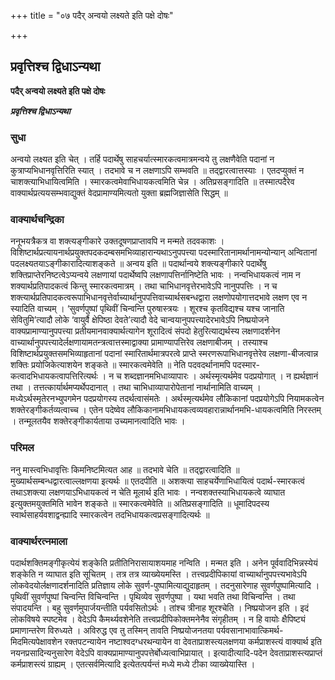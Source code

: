+++
title = "०७ पदैर् अन्वयो लक्ष्यते इति पक्षे दोषः"

+++


## प्रवृत्तिश्च द्विधाऽन्यथा

**पदैर् अन्वयो लक्ष्यते इति पक्षे दोषः**

***प्रवृत्तिश्च द्विधाऽन्यथा***

### **सुधा**

अन्वयो लक्ष्यत इति चेत् । तर्हि पदार्थेषु साहचर्यात्स्मारकत्वमात्रमन्वये तु लक्षणैवेति पदानां न कुत्राप्यभिधानवृत्तिरिति स्यात् । तदभावे च न लक्षणाऽपि सम्भवति ॥ तद्द्वारत्वात्तस्याः । एतदप्युक्तं न चाशक्त्याभिधायित्वमिति । स्मारकत्वमेवाभिधायकत्वमिति चेन्न । अतिप्रसङ्गादिति ॥ तस्मात्पदैरेव वाक्यार्थप्रत्ययसम्भवाद्युक्तं वेदप्रामाण्यमित्यतो युक्ता ब्रह्मजिज्ञासेति सिद्धम् ॥

### **वाक्यार्थचन्द्रिका**

ननूभयत्रैकत्र वा शक्त्यङ्गीकारे उक्तदूषणप्राप्तावपि न मन्मते तदवकाशः । विशिष्टार्थप्रत्यायनार्थप्रयुक्तपदकदम्बसमभिव्याहारान्यथाऽनुपपत्त्या पदस्मारितानामर्थानामन्योन्यान् अन्वितानां पदलक्ष्यतयाऽङ्गीकारादित्याशङ्कते ॥ अन्वय इति ॥ पदार्थान्वये शक्त्यङ्गीकारे पदार्थेषु शक्तिप्राप्तेरनिष्टत्वेऽप्यन्वये लक्षणायां पदार्थेष्वपि लक्षणापत्तिर्नानिष्टेति भावः । नन्वभिधायकत्वं नाम न शक्यार्थप्रतिपादकत्वं किन्तु स्मारकत्वमात्रम् । तथा चाभिधानवृत्तेरभावेऽपि नानुपपत्तिः । न च शक्त्यार्थप्रतिपादकत्वरूपाभिधानवृत्तेर्वाच्यार्थानुपपत्तिवाच्यार्थसबन्धद्वारा लक्षणोपयोगात्तदभावे लक्षण एव न स्यादिति वाच्यम् । ‘सुवर्णपुष्पां पृथिवीं चिन्वन्ति पुरुषास्त्रयः । शूरश्च कृतविद्यश्च यश्च जानाति सेवितुमि’त्यादौ लोके ‘वायुर्वै क्षेपिष्ठा देवते’त्यादौ वेदे चान्वयानुपपत्त्यादेरभावेऽपि निष्प्रयोजने वाक्यप्रामाण्यानुपपत्त्या प्रतीयमानवाक्यार्थत्यागेन शूरादित्वं संपदो हेतुरित्याद्यर्थस्य लक्षणादर्शनेन वाच्यार्थानुपपत्त्यादेर्लक्षणायामतन्त्रत्वात्तस्माद्वाक्या प्रामाण्यापत्तिरेव लक्षणाबीजम् । तस्याश्च विशिष्टार्थप्रयुक्तसमभिव्याहृतानां पदानां स्मारितार्थमात्रपरत्वे प्राप्ते स्मरणरूपाभिधानवृत्तेरेव लक्षणा-बीजत्वान्न शक्तिः प्रयोजिकेत्याशयेन शङ्कते ॥ स्मारकत्वमेवेति ॥ नेति पदवदर्थानामपि पदस्मार-कत्वादभिधायकत्वापत्तिरित्यर्थः । न च शब्दज्ञानमभिधाव्यापारः । अर्थस्मृत्यर्थमेव पदप्रयोगात् । न ह्यर्थज्ञानं तथा । तत्तत्कार्यार्थमप्यर्थेपदानात् । तथा चाभिधाव्यापारोपेतानां नार्थानामिति वाच्यम् । मध्येऽर्थस्मृतेरनभ्युपगमेन पदप्रयोगस्य तदर्थत्वासंमतेः । अर्थस्मृत्यर्थमेव लौकिकानां पदप्रयोगेऽपि नियामकत्वेन शक्तेरङ्गीकर्तव्यत्वाच्च । एतेन पदेष्वेव लौकिकानामभिधायकत्वव्यवहारान्नार्थानमभि-धायकत्वमिति निरस्तम् । तन्मूलतयैव शक्तेरङ्गीकार्यताया उच्यमानत्वादिति भावः ।

### **परिमल**

ननु मास्त्वभिधावृत्तिः किमनिष्टमित्यत आह ॥ तदभावे चेति ॥ तद्द्वारत्वादिति ॥ मुख्यार्थसम्बन्धद्वारत्वाल्लक्षणया इत्यर्थः ॥ एतदपीति ॥ अशक्त्या साहचर्येणाभिधायित्वं पदार्थ-स्मारकत्वं तथाऽशक्त्या लक्षणयाऽभिधायकत्वं न चेति मूलार्थ इति भावः । नन्वशक्तस्याभिधायकत्वे व्याघात इत्युक्तमयुक्तमिति भावेन शङ्कते ॥ स्मारकत्वमेवेति ॥ अतिप्रसङ्गादिति ॥ धूमादिपदस्य स्वार्थसाहर्यवशाद्वन्ह्यादि स्मारकत्वेन तदभिधायकत्वप्रसङ्गादित्यर्थः ॥

### **वाक्यार्थरत्नमाला**

पदार्थशक्तिमङ्गीकृत्येयं शङ्केति प्रतीतिनिरासायाशयमाह नन्विति । मन्मत इति । अनेन पूर्ववादिभिन्नस्येयं शङ्केति न व्याघात इति सूचितम् । तत्र तत्र व्याख्येयमस्ति । तत्त्वप्रदीपिकायां वाच्यार्थानुपपत्त्यभावेऽपि लोकवेदयोर्लक्षणादर्शनादिति प्रतिज्ञाय लोके सुवर्ण-पुष्पामित्याद्युदाहृतम् । तदनुसारेणाह सुवर्णपुष्पामित्यादि । पृथिवीं सुवर्णपुष्पां चिन्वन्ति विचिन्वन्ति । पृथिव्येव सुवर्णपुष्पा । यथा भवति तथा विचिन्वन्ति । तथा संपादयन्ति । बहु सुवर्णमुपार्जयन्तीति पर्यवसितोऽर्थः । तांश्च त्रीनाह शूरश्चेति । निष्प्रयोजन इति । इदं लोकविषये स्पष्टमेव । वेदेऽपि कैमर्थ्यवशेनेति तत्त्वप्रदीपिकोक्तमनेनैव संगृहीतम् । न हि वायोः क्षैपिष्ट्यं प्रमाणान्तरेण विरुध्यते । अविरुद्ध एव तु तस्मिन् तावति निष्प्रयोजनतया पर्यवसानाभावात्किमर्थ-मिदमित्यपेक्षावशेन रक्तपटन्यायेन नष्टाश्वदग्धरथन्यायेन वा देवताप्राशस्त्यलक्षणया कर्मप्राशस्त्यं वाक्यार्थ इति नयनप्रसादिन्यनुसारेण वेदेऽपि वाक्यप्रामाण्यानुपपत्तेर्बोध्यत्वाभिप्रायात् । इत्यादीत्यादि-पदेन देवताप्राशस्त्यप्राप्तं कर्मप्राशस्त्यं ग्राह्यम् । एतत्सर्वमित्यादि
इत्येतत्पर्यन्तं मध्ये मध्ये टीका व्याख्येयास्ति ।

